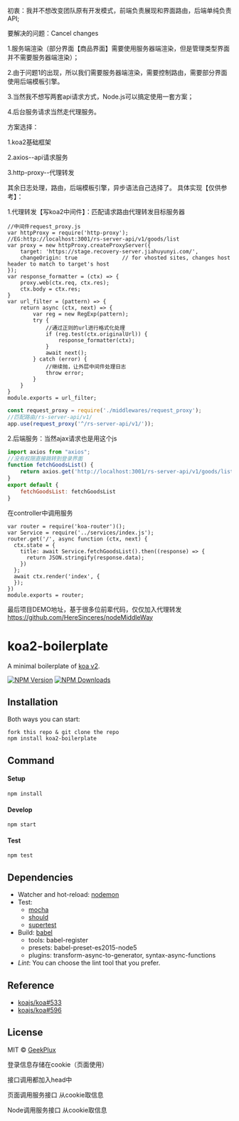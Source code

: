 初衷：我并不想改变团队原有开发模式，前端负责展现和界面路由，后端单纯负责API;

要解决的问题：Cancel changes

1.服务端渲染（部分界面【商品界面】需要使用服务器端渲染，但是管理类型界面并不需要服务器端渲染）；

2.由于问题1的出现，所以我们需要服务器端渲染，需要控制路由，需要部分界面使用后端模板引擎。

3.当然我不想写两套api请求方式，Node.js可以搞定使用一套方案；

4.后台服务请求当然走代理服务。

方案选择：

1.koa2基础框架

2.axios--api请求服务

3.http-proxy--代理转发

其余日志处理，路由，后端模板引擎，异步语法自己选择了。
具体实现【仅供参考】：

1.代理转发【写koa2中间件】：匹配请求路由代理转发目标服务器
```
//中间件request_proxy.js
var httpProxy = require('http-proxy'); 
//EG:http://localhost:3001/rs-server-api/v1/goods/list
var proxy = new httpProxy.createProxyServer({
    target: 'https://stage.recovery-server.jiahuyunyi.com/',
    changeOrigin: true              // for vhosted sites, changes host header to match to target's host
});
var response_formatter = (ctx) => {
    proxy.web(ctx.req, ctx.res);
    ctx.body = ctx.res;
} 
var url_filter = (pattern) => {
    return async (ctx, next) => {
        var reg = new RegExp(pattern);
        try {
            //通过正则的url进行格式化处理
            if (reg.test(ctx.originalUrl)) {
                response_formatter(ctx);
            }
            await next();
        } catch (error) { 
            //继续抛，让外层中间件处理日志
            throw error;
        } 
    }
}
module.exports = url_filter;
```
```app.js  
const request_proxy = require('./middlewares/request_proxy');
//匹配路由/rs-server-api/v1/
app.use(request_proxy('^/rs-server-api/v1/'));
```

2.后端服务：当然ajax请求也是用这个js

```services/index.js
import axios from "axios";
//没有权限直接跳转到登录界面
function fetchGoodsList() {
    return axios.get('http://localhost:3001/rs-server-api/v1/goods/list');
}
export default {
    fetchGoodsList: fetchGoodsList
}
```
在controller中调用服务
```
var router = require('koa-router')();
var Service = require('../services/index.js');
router.get('/', async function (ctx, next) {
  ctx.state = {
    title: await Service.fetchGoodsList().then((response) => {
      return JSON.stringify(response.data);
    })
  };
  await ctx.render('index', {
  });
})
module.exports = router;

```

最后项目DEMO地址，基于很多位前辈代码，仅仅加入代理转发
https://github.com/HereSinceres/nodeMiddleWay

# koa2-boilerplate

A minimal boilerplate of [koa v2](https://github.com/koajs/koa/issues/533).

[![NPM Version][npm-image]][npm-url]
[![NPM Downloads][downloads-image]][downloads-url]

## Installation

Both ways you can start:

    fork this repo & git clone the repo
    npm install koa2-boilerplate


## Command

#### Setup

    npm install

#### Develop

    npm start

#### Test

    npm test



## Dependencies

- Watcher and hot-reload: [nodemon](http://nodemon.io/)
- Test:
    + [mocha](https://mochajs.org/)
    + [should](https://github.com/shouldjs/should.js)
    + [supertest](https://github.com/visionmedia/supertest)
- Build: [babel](http://babeljs.io/)
    + tools: babel-register
    + presets: babel-preset-es2015-node5
    + plugins: transform-async-to-generator, syntax-async-functions
- *Lint*:
    You can choose the lint tool that you prefer.

## Reference

- [koajs/koa#533](https://github.com/koajs/koa/issues/533)
- [koajs/koa#596](https://github.com/koajs/koa/issues/596)


## License

MIT &copy; [GeekPlux](https://github.com/geekplux)



[npm-image]: https://img.shields.io/npm/v/koa2-boilerplate.svg
[npm-url]: https://npmjs.org/package/koa2-boilerplate
[downloads-image]: https://img.shields.io/npm/dm/koa2-boilerplate.svg
[downloads-url]: https://npmjs.org/package/koa2-boilerplate






<!--#####TODOLIST
1.路由
2.代理
3.目录结构
#####TODOLIST-->

登录信息存储在cookie（页面使用）

接口调用都加入head中

页面调用服务接口  从cookie取信息

Node调用服务接口 从cookie取信息

